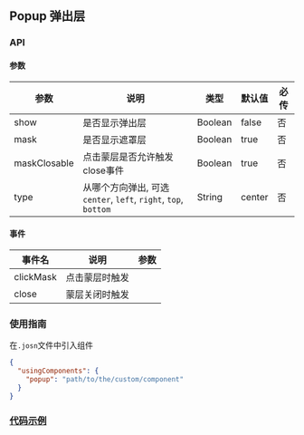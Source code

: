 ## Popup 弹出层
### API
#### 参数
| 参数       | 说明      | 类型       | 默认值       | 必传      |
|-----------|-----------|-----------|-------------|-------------|
| show | 是否显示弹出层 | Boolean | false | 否 |
| mask | 是否显示遮罩层 | Boolean | true | 否 |
| maskClosable | 点击蒙层是否允许触发close事件 | Boolean | true | 否 |
| type | 从哪个方向弹出, 可选`center`, `left`, `right`, `top`, `bottom` | String | center | 否 |

#### 事件
| 事件名       | 说明      | 参数       |
|-----------|-----------|-----------|
| clickMask | 点击蒙层时触发 | |
| close | 蒙层关闭时触发 | |

### 使用指南
在`.josn`文件中引入组件
```json
{
  "usingComponents": {
    "popup": "path/to/the/custom/component"
  }
}
```
### [代码示例](https://github.com/wya-team/wya-mc/blob/master/example/pages/popup/popup.wxml)


